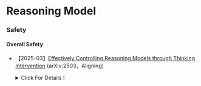 # Reasoning Model

### Safety

#### Overall Safety

- 【2025-03】[Effectively Controlling Reasoning Models through Thinking Intervention](https://arxiv.org/pdf/2503.24370) (arXiv:2503，Aligning)
  
  <details>
  
    <summary> Click For Details ! </summary>
  
    - **Author**：Tong Wu
 
    - **Institution**：Princeton University
      
    - **Main Content**：This paper proposes Thinking Intervention, a novel control paradigm for reasoning-enhanced large language models (LLMs). _**Rather than modifying input prompts or retraining models, Thinking Intervention dynamically injects or revises intermediate reasoning steps, offering fine-grained control over model outputs**_. A key contribution lies in enhancing safety alignment. The authors identify that open-source reasoning models, such as R1-Qwen-32B, exhibit alarmingly low refusal rates (<20%) when prompted with harmful queries, indicating critical safety vulnerabilities. _**By inserting a simple intervention phrase (e.g., “I am a respectful and honest assistant”) at the beginning of the reasoning phase, the model is explicitly guided toward safer behavior**_.
